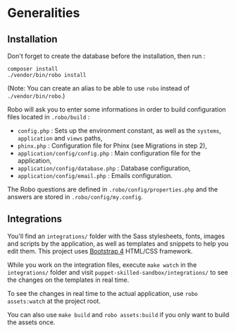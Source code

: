 # Generalities

## Installation

Don't forget to create the database before the installation, then run :

```
composer install
./vendor/bin/robo install
```

(Note: You can create an alias to be able to use `robo` instead of `./vendor/bin/robo`.)

Robo will ask you to enter some informations in order to build configuration files located in `.robo/build` :

* `config.php` : Sets up the environment constant, as well as the `systems`, `application` and `views` paths,
* `phinx.php` : Configuration file for Phinx (see Migrations in step 2),
* `application/config/config.php` : Main configuration file for the application,
* `application/config/database.php` : Database configuration,
* `application/config/email.php` : Emails configuration.

The Robo questions are defined in `.robo/config/properties.php` and the answers are stored in `.robo/config/my.config`.


## Integrations

You'll find an `integrations/` folder with the Sass stylesheets, fonts, images and scripts by the application, as well as templates and snippets to help you edit them. This project uses [Bootstrap 4](https://getbootstrap.com/) HTML/CSS framework.

While you work on the integration files, execute `make watch` in the `integrations/` folder and visit `puppet-skilled-sandbox/integrations/` to see the changes on the templates in real time.

To see the changes in real time to the actual application, use `robo assets:watch` at the project root.

You can also use `make build` and `robo assets:build` if you only want to build the assets once.
